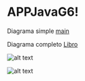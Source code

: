 # APPJavaG6!

Diagrama simple
[main](https://user-images.githubusercontent.com/101165561/171085551-f1cf3cd4-f975-4402-a93f-9c1a3a7e2c79.png)

Diagrama completo
[Libro](https://user-images.githubusercontent.com/101165561/171085881-825c8259-768c-4d27-aa7a-387d452954fd.png)



![alt text](https://user-images.githubusercontent.com/101165561/171085551-f1cf3cd4-f975-4402-a93f-9c1a3a7e2c79.png)

![alt text](https://user-images.githubusercontent.com/101165561/171085881-825c8259-768c-4d27-aa7a-387d452954fd.png)
